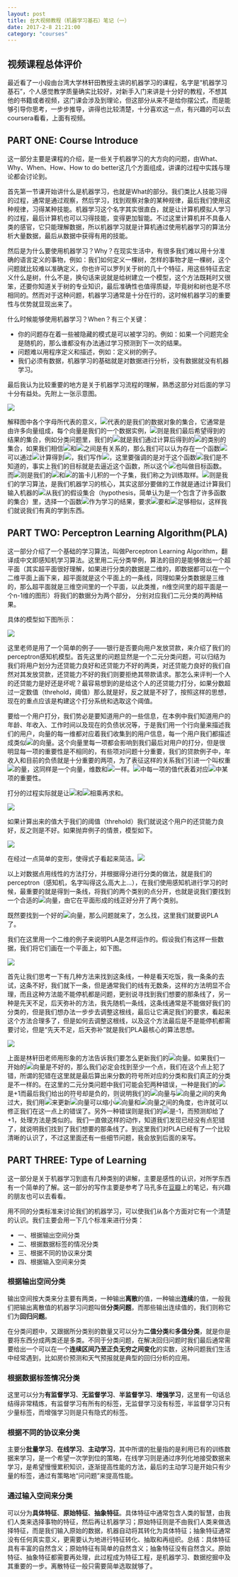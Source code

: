 ```yaml
---
layout: post
title: 台大视频教程（机器学习基石）笔记（一）
date: 2017-2-8 21:21:00
category: "courses"
---
```

<h2>视频课程总体评价</h2>
<p>最近看了一小段由台湾大学林轩田教授主讲的机器学习的课程，名字是“机器学习基石”，个人感觉教学质量确实比较好，对新手入门来讲是十分好的教程，不想其他的书籍或者视频，这门课会涉及到理论，但这部分从来不是给你摆公式，而是能够引导你思考，一步步推导，讲得也比较清楚，十分喜欢这一点，有兴趣的可以去coursera看看，上面有视频。</p>

<h2>PART ONE: Course Introduce</h2>
<p>这一部分主要是课程的介绍，是一些关于机器学习的大方向的问题，由What、Why、When、How、How to do better这几个方面组成，讲课的过程中实践与理论都会讨论到。</p>
<p>首先第一节课开始讲什么是机器学习，也就是What的部分。我们类比人技能习得的过程，通常是通过观察，然后学习，找到观察对象的某种规律，最后我们使用这种规律，习得某种技能。机器学习这个名字其实很直白，就是让计算机模拟人学习的过程，最后计算机也可以习得技能，变得更加智能。不过这里计算机并不具备人类的感官，它只能理解数据，所以机器学习就是计算机通过使用机器学习的算法分析大量数据，最后从数据中获得有用的技能。</p>
<p>然后是为什么要使用机器学习？Why？在现实生活中，有很多我们难以用十分准确的语言定义的事物，例如：我们如何定义一棵树，怎样的事物才是一棵树，这个问题就比较难以准确定义，你也许可以罗列关于树的几十个特征，用这些特征去定义什么是树，什么不是，换句话来说就是给树建立一个模型，这个方法既耗时又很笨，还要你知道关于树的专业知识，最后准确性也值得质疑，毕竟树和树也是不尽相同的。然而对于这种问题，机器学习通常是十分在行的，这时候机器学习的重要性与优势就显现出来了。</p>
<p>什么时候能够使用机器学习？When？有三个关键：
<ul>
	<li>你的问题存在着一些被隐藏的模式是可以被学习的。例如：如果一个问题完全是随机的，那么谁都没有办法通过学习预测到下一次的结果。</li>
	<li>问题难以用程序定义和描述，例如：定义树的例子。</li>
	<li>我们必须有数据，机器学习的基础就是对数据进行分析，没有数据就没有机器学习。</li>
</ul></p>
<p>最后我认为比较重要的地方是关于机器学习流程的理解，熟悉这部分对后面的学习十分有益处。先附上一张示意图。</p>
<img src="https://raw.githubusercontent.com/longlongman/blog/gh-pages/images/NTU/NTU_1.JPG">
<p>解释图中各个字母所代表的意义，<img src="http://latex.codecogs.com/gif.latex?X"/>代表的是我们的数据对象的集合，它通常是由许多向量组成，每个向量是我们的一个数据实例，<img src="http://latex.codecogs.com/gif.latex?Y"/>则是我们最后希望得到的结果的集合，例如分类问题里，我们的<img src="http://latex.codecogs.com/gif.latex?Y"/>就是我们通过计算后得到的<img src="http://latex.codecogs.com/gif.latex?X"/>的类别的集合，如果我们相信<img src="http://latex.codecogs.com/gif.latex?X"/>和<img src="http://latex.codecogs.com/gif.latex?Y"/>之间是有关系的，那么我们可以认为存在一个函数<img src="http://latex.codecogs.com/gif.latex?f"/>可以通过<img src="http://latex.codecogs.com/gif.latex?X"/>计算得到<img src="http://latex.codecogs.com/gif.latex?Y"/>，我们写作<img src="http://latex.codecogs.com/gif.latex?f:X \rightarrow Y"/>，这里要强调的是对于这个函数<img src="http://latex.codecogs.com/gif.latex?f"/>我们是不知道的，事实上我们的目标就是去逼近这个函数，所以这个<img src="http://latex.codecogs.com/gif.latex?f"/>也叫做目标函数。而<img src="http://latex.codecogs.com/gif.latex?D"/>则是我们的<img src="http://latex.codecogs.com/gif.latex?X"/>和<img src="http://latex.codecogs.com/gif.latex?Y"/>的笛卡儿积的一个子集，我们称之为训练取样。<img src="http://latex.codecogs.com/gif.latex?A"/>则是我们的学习算法，是我们机器学习的核心，其实这部分要做的工作就是通过计算我们输入机器的<img src="http://latex.codecogs.com/gif.latex?D"/>从我们的假设集合（hypothesis，简单认为是一个包含了许多函数的集合）里，选择一个函数<img src="http://latex.codecogs.com/gif.latex?g"/>作为学习的结果，要求<img src="http://latex.codecogs.com/gif.latex?g"/>要和<img src="http://latex.codecogs.com/gif.latex?f"/>足够相似，这样我们就说我们有真的学到东西。</p>
<h2>PART TWO: Perceptron Learning Algorithm(PLA)</h2>
<p>这一部分介绍了一个基础的学习算法，叫做Perceptron Learning Algorithm，翻译成中文即感知机学习算法。这里用二元分类举例，算法的目的是能够做出一个超平面（其实超平面很好理解，如果进行分类的数据是二维的，即数据都可以在一个二维平面上画下来，超平面就是这个平面上的一条线，同理如果分类数据是三维的，那么超平面就是三维空间里的一个平面，以此类推，n维空间里的超平面是一个n-1维的图形）将我们的数据分为两个部分， 分别对应我们二元分类的两种结果。</p>
<p>具体的模型如下图所示：</p>
<img src="https://raw.githubusercontent.com/longlongman/blog/gh-pages/images/NTU/NTU_PLA.JPG">
<p>这里老师是用了一个简单的例子——银行是否要向用户发放贷款，来介绍了我们的perceptron感知机模型。首先这里的问题显然是一个二元分类问题，可以归结为我们将用户划分为还贷能力良好和还贷能力不好的两类，对还贷能力良好的我们自然对其发放贷款，还贷能力不好的我们则要拒绝其带款请求。那怎么来评判一个人的还贷能力是好还是坏呢？最容易想到的是给这个人的还贷能力打分，如果分数超过一定数值（threhold，阈值）那么就是好，反之就是不好了，按照这样的思想，现在的重点应该是构建这个打分系统和选取这个阈值。</p>
<p>要给一个用户打分，我们势必是要知道用户的一些信息，在本例中我们知道用户的年龄、年收入、工作时间以及现在的负债状况等，于是我们用一个行向量来描述我们的用户，向量的每一维都对应着我们收集到的用户信息，每一个用户我们都描述成类似<img src="http://latex.codecogs.com/gif.latex?X=(x1,x2,...,xd)"/>的向量。这个向量里每一项都会影响到我们最后对用户的打分，但是很明显每一项的重要性是不相同的，有些项对问题十分重要，我们的贷款例子中，年收入和目前的负债就是十分重要的两项，为了表征这样的关系我们引进一个叫权重<img src="http://latex.codecogs.com/gif.latex?W"/>的量，这同样是一个向量，维数和<img src="http://latex.codecogs.com/gif.latex?X"/>一样。<img src="http://latex.codecogs.com/gif.latex?W"/>中每一项的值代表着对应<img src="http://latex.codecogs.com/gif.latex?X"/>中某项的重要性。</p>
<p>打分的过程实际就是让<img src="http://latex.codecogs.com/gif.latex?wi"/>和<img src="http://latex.codecogs.com/gif.latex?xi"/>相乘再求和。<p><img src="http://latex.codecogs.com/gif.latex?\sum_{i=1}^{d}wixi"/></p>如果计算出来的值大于我们的阈值（threhold）我们就说这个用户的还贷能力良好，反之则是不好。如果抛弃例子的情景，模型如下。<p><img src="https://wikimedia.org/api/rest_v1/media/math/render/svg/04228fc42b76b9ebcb067208e6129c3ccb735903"></p>在经过一点简单的变形，使得式子看起来简洁。<img src="https://raw.githubusercontent.com/longlongman/blog/gh-pages/images/NTU/NTU_PLA_2.JPG">
</p>
<p>以上对数据点用线性的方法打分，并根据得分进行分类的做法，就是我们的perceptron（感知机，名字叫得这么高大上...），在我们使用感知机进行学习的时候，最重要的就是得到一条线，将我们的两个类别的点分开，也就是说我们要找到一个合适的<img src="http://latex.codecogs.com/gif.latex?W"/>向量，由它在平面形成的线正好分开了两个类别。</p>
<p>既然要找到一个好的<img src="http://latex.codecogs.com/gif.latex?W"/>向量，那么问题就来了，怎么找，这里我们就要说PLA了。</p>
<p>我们在这里用一个二维的例子来说明PLA是怎样运作的。假设我们有这样一些数据，我们将它们画在一个平面上，如下图。</p>
<img src="https://raw.githubusercontent.com/longlongman/blog/gh-pages/images/NTU/NTU_PLA_3.JPG">
<p>首先让我们思考一下有几种方法来找到这条线，一种是看天吃饭，我一条条的去试，这条不好，我们就下一条，但是通常我们的线有无数条，这样的方法明显不合理，而且这种方法能不能停机都是问题，更别说寻找到我们想要的那条线了，另一种是先天不足，后天弥补的方法，我先随机一条线，这条线通常是不能做好我们的分类的，但是我们想办法一步步去调整这根线，最后让它满足我们的要求，看起来这个方法合理多了，但是如何去调整这根线，以及这个方法最后是不是能停机都需要讨论，但是“先天不足，后天弥补”就是我们PLA最核心的算法思想。</p>
<img src="https://raw.githubusercontent.com/longlongman/blog/gh-pages/images/NTU/NTU_PLA_4.JPG">
<p>上面是林轩田老师用形象的方法告诉我们要怎么更新我们的<img src="http://latex.codecogs.com/gif.latex?W"/>向量。如果我们一开始的<img src="http://latex.codecogs.com/gif.latex?W"/>向量是不好的，那么我们必定会找到至少一个点，我们在这个点上犯了错，所谓的犯错在这里就是最后算出来分数的符号所对应的分类和我们真正的分类是不一样的。在这里的二元分类问题中我们可能会犯两种错误，一种是我们的<img src="http://latex.codecogs.com/gif.latex?y"/>是+1而最后我们给出的符号却是负的，则说明我们的<img src="http://latex.codecogs.com/gif.latex?W"/>向量与<img src="http://latex.codecogs.com/gif.latex?X"/>向量之间的夹角过大，我们用<img src="http://latex.codecogs.com/gif.latex?W+yX"/>来更新<img src="http://latex.codecogs.com/gif.latex?W"/>向量可以缩小<img src="http://latex.codecogs.com/gif.latex?W"/>向量和<img src="http://latex.codecogs.com/gif.latex?X"/>向量之间的角度，也许就可以修正我们在这一点上的错误了。另外一种错误则是我们的<img src="http://latex.codecogs.com/gif.latex?y"/>是-1，而预测却给了+1，处理方法是类似的。我们一直做这样的动作，知道我们发现已经没有点犯错了，就说明我们找到了我们想要的那条线了。到这里我们对PLA已经有了一个比较清晰的认识了，不过这里面还有一些细节问题，我会放到后面的来写。</p>
<h2>PART THREE: Type of Learning</h2>
<p>这一部分是关于机器学习到底有几种类别的讲解，主要是感性的认识，对所学东西有一个简单的了解。这一部分的写作主要是参考了马孔多在<a href="https://www.douban.com/note/319684224/" target="_blank">豆瓣</a>上的笔记，有兴趣的朋友也可以去看看。</p>
<p>用不同的分类标准来讨论我们的机器学习，可以使我们从各个方面对它有一个清楚的认识。我们主要会用一下几个标准来进行分类：
<ul>
	<li>一、根据输出空间分类</li>
	<li>二、根据数据标签的情况分类</li>
	<li>三、根据不同的协议来分类</li>
	<li>四、根据输入空间来分类</li>
</ul></p>
<p>
	<h3>根据输出空间分类</h3>
	<p>输出空间按大类来分主要有两类，一种输出<b>离散</b>的值，一种输出<b>连续</b>的值，一般我们把输出离散值的机器学习问题叫做<b>分类问题</b>，而那些输出连续值的，我们则称它们为<b>回归问题</b>。</p>
	<p>在分类问题中，又跟据所分类别的数量又可以分为<b>二值分类</b>和<b>多值分类</b>，就是你是要将东西分成两类还是多类。不同于分类问题，在解决回归问题时我们最后通常需要给出一个可以在一个<b>连续区间乃至正负无穷之间变化</b>的实数，这种问题我们生活中经常遇到，比如房价预测和天气预报就是典型的回归分析的应用。</p>
	<h3>根据数据标签情况分类</h3>
	<p>这里可以分为<b>有监督学习</b>、<b>无监督学习</b>、<b>半监督学习</b>、<b>增强学习</b>，这里有一句话总结得非常精炼，有监督学习有所有的标签，无监督学习没有标签，半监督学习只有少量标签，而增强学习则是只有隐式的标签。</p>
	<h3> 根据不同的协议来分类</h3>
	<p>主要分<b>批量学习</b>、<b>在线学习</b>、<b>主动学习</b>，其中所谓的批量指的是利用已有的训练数据来学习，是一个希望一次学到位的策略，在线学习则是通过序列化地接受数据来学习，是希望慢慢累积知识，逐渐提高性能的方法，最后的主动学习是开始只有少量的标签，通过有策略地“问问题”来提高性能。</p>
	<h3>通过输入空间来分类</h3>
	<p>可以分为<b>具体特征</b>、<b>原始特征</b>、<b>抽象特征</b>。具体特征中通常包含人类的智慧，由我们人类来选择事物的特征，然后再让机器学习；原始特征则是不由我们人类来做选择特征，而是我们输入原始的数据，机器自动将其转化为具体特征；抽象特征通常没有任何真实意义，更需要认为地进行特征转化、抽取和再组织。总结：具体特征具有丰富的自然含义；原始特征有简单的自然含义；抽象特征没有自然含义。原始特征、抽象特征都需要再处理，此过程成为特征工程，是机器学习、数据挖掘中及其重要的一步。离散特征一般只需要简单选取就够了。</p>
</p>